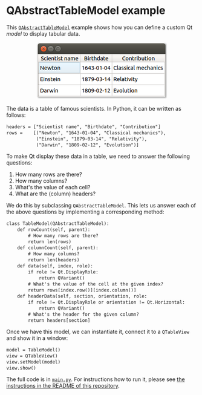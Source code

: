 # QAbstractTableModel example

This [`QAbstractTableModel`](https://doc.qt.io/qt-5/qabstracttablemodel.html) example shows how you can define a custom Qt _model_ to display tabular data.

<p align="center"><img src="../screenshots/qabstracttablemodel-example.png" alt="QAbstractTableModel example"></p>

The data is a table of famous scientists. In Python, it can be written as follows:

```
headers = ["Scientist name", "Birthdate", "Contribution"]
rows =    [("Newton", "1643-01-04", "Classical mechanics"),
           ("Einstein", "1879-03-14", "Relativity"),
           ("Darwin", "1809-02-12", "Evolution")]
```

To make Qt display these data in a table, we need to answer the following questions:

 1. How many rows are there?
 2. How many columns?
 3. What's the value of each cell?
 4. What are the (column) headers?

We do this by subclassing `QAbstractTableModel`. This lets us answer each of the above questions by implementing a corresponding method:

```
class TableModel(QAbstractTableModel):
    def rowCount(self, parent):
        # How many rows are there?
        return len(rows)
    def columnCount(self, parent):
        # How many columns?
        return len(headers)
    def data(self, index, role):
        if role != Qt.DisplayRole:
            return QVariant()
        # What's the value of the cell at the given index?
        return rows[index.row()][index.column()]
    def headerData(self, section, orientation, role:
        if role != Qt.DisplayRole or orientation != Qt.Horizontal:
            return QVariant()
        # What's the header for the given column?
        return headers[section]
```

Once we have this model, we can instantiate it, connect it to a `QTableView` and show it in a window:

    model = TableModel()
    view = QTableView()
    view.setModel(model)
    view.show()

The full code is in [`main.py`](main.py). For instructions how to run it, please see [the instructions in the README of this repository](../../examples/README.md#running-the-examples).
